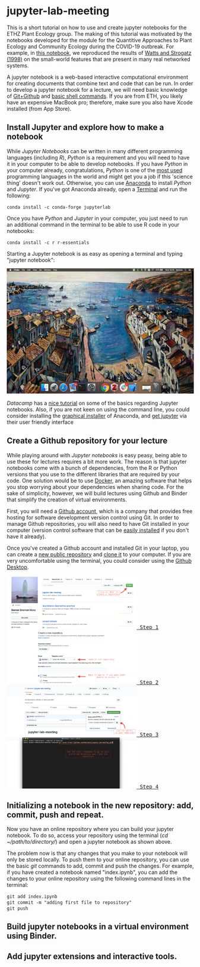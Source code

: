 # jupyter-lab-meeting

This is a short tutorial on how to use and create jupyter notebooks for the ETHZ Plant Ecology group. The making of this tutorial was motivated by the notebooks developed for the module for the Quantitive Approaches to Plant Ecology and Community Ecology during the COVID-19 outbreak. For example, in [this notebook](https://mybinder.org/v2/gh/bernibra/Quantitative-Approaches-practical/master?filepath=index.ipynb), we reproduced the results of [Watts and Strogatz (1998)](https://www.nature.com/articles/30918) on the small-world features that are present in many real networked systems.

A jupyter notebook is a web-based interactive computational environment for creating documents that combine text and code that can be run. In order to develop a jupyter notebook for a lecture, we will need basic knowledge of [Git+Github](https://guides.github.com/activities/hello-world/) and [basic shell commands](https://www-xray.ast.cam.ac.uk/~jss/lecture/computing/notes/out/commands_basic/). If you are from ETH, you likely have an expensive MacBook pro; therefore, make sure you also have Xcode installed (from App Store).

## Install Jupyter and explore how to make a notebook
While *Jupyter Notebooks* can be written in many different programming languages (including *R*), *Python* is a requirement and you will need to have it in your computer to be able to develop notebooks. If you have *Python* in your computer already, congratulations, *Python* is one of the [most used](http://pypl.github.io/PYPL.html) programming languages in the world and might get you a job if this 'science thing' doesn't work out. Otherwise, you can use [Anaconda](https://www.anaconda.com/distribution/) to install *Python* and *Jupyter*. If you've got Anaconda already, open a [Terminal](https://raw.githubusercontent.com/bernibra/jupyter-lab-meeting/master/gifs/terminal.gif) and run the following:
```
conda install -c conda-forge jupyterlab
```

Once you have *Python* and *Jupyter* in your computer, you just need to run an additional command in the terminal to be able to use R code in your notebooks:
```
conda install -c r r-essentials
```

Starting a Jupyter notebook is as easy as opening a terminal and typing "jupyter notebook":

![](gifs/jupyter.gif)

*Datacamp* has a [nice tutorial](https://www.datacamp.com/community/tutorials/tutorial-jupyter-notebook) on some of the basics regarding Jupyter notebooks. Also, if you are not keen on using the command line, you could consider installing the [graphical installer](https://docs.anaconda.com/anaconda/install/mac-os/) of Anaconda, and [get jupyter](https://docs.anaconda.com/anaconda/navigator/tutorials/r-lang/) via their user friendly interface

## Create a Github repository for your lecture
While playing around with *Jupyter notebooks* is easy peasy, being able to use these for lectures requires a bit more work. The reason is that jupyter notebooks come with a bunch of dependencies, from the R or Python versions that you use to the different libraries that are required by your code. One solution would be to use [Docker](https://www.docker.com/), an amazing software that helps you stop worrying about your dependencies when sharing code. For the sake of simplicity, however, we will build lectures using Github and Binder that simplify the creation of virtual environments.

First, you will need a [Github account](https://github.com/), which is a company that provides free hosting for software development version control using Git. In order to manage Github repositories, you will also need to have Git installed in your computer (version control software that can be [easily installed](https://git-scm.com/book/en/v2/Getting-Started-Installing-Git) if you don't have it already).

Once you've created a Github account and installed Git in your laptop, you can create a [new public repository](https://help.github.com/en/github/getting-started-with-github/create-a-repo) and [clone it](https://help.github.com/en/github/creating-cloning-and-archiving-repositories/cloning-a-repository) to your computer. If you are very uncomfortable using the terminal, you could consider using the [Github Desktop](https://desktop.github.com/).

[<kbd>
  <img src="photos/new-repo.png" width="350">
  Step 1
</kbd>](https://raw.githubusercontent.com/bernibra/jupyter-lab-meeting/master/photos/new-repo.png)
[<kbd>
  <img src="photos/create-repo.png" width="350">
  Step 2
</kbd>](https://raw.githubusercontent.com/bernibra/jupyter-lab-meeting/master/photos/create-repo.png)
[<kbd>
  <img src="photos/clone-repo.png" width="350">
  Step 3
</kbd>](https://raw.githubusercontent.com/bernibra/jupyter-lab-meeting/master/photos/clone-repo.png)
[<kbd>
  <img src="photos/clone-terminal.png" width="350">
  Step 4
</kbd>](https://raw.githubusercontent.com/bernibra/jupyter-lab-meeting/master/photos/clone-terminal.png)

## Initializing a notebook in the new repository: add, commit, push and repeat.

Now you have an online repository where you can build your jupyter notebook. To do so, access your repository using the terminal (*cd ~/path/to/directory/*) and open a jupyter notebook as shown above.

The problem now is that any changes that you make to your notebook will only be stored locally. To push them to your online repository, you can use the basic *git* commands to add, commit and push the changes. For example, if you have created a notebook named "index.ipynb", you can add the changes to your online repository using the following command lines in the terminal:
```
git add index.ipynb
git commit -m "adding first file to repository"
git push
```

## Build jupyter notebooks in a virtual environment using Binder.

## Add jupyter extensions and interactive tools.
